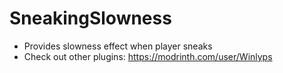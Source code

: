 # SneakingSlowness

- Provides slowness effect when player sneaks
- Check out other plugins: https://modrinth.com/user/Winlyps
